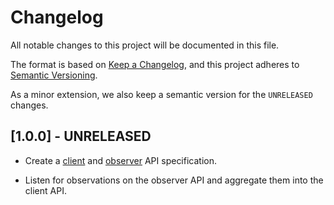 # Changelog

All notable changes to this project will be documented in this file.

The format is based on [Keep a Changelog](https://keepachangelog.com/en/1.0.0/),
and this project adheres to [Semantic Versioning](https://semver.org/spec/v2.0.0.html).

As a minor extension, we also keep a semantic version for the `UNRELEASED`
changes.

## [1.0.0] - UNRELEASED

- Create a [client](api/client-api.yaml) and [observer](api/observer-api.yaml) API specification.

- Listen for observations on the observer API and aggregate them into the client API.
